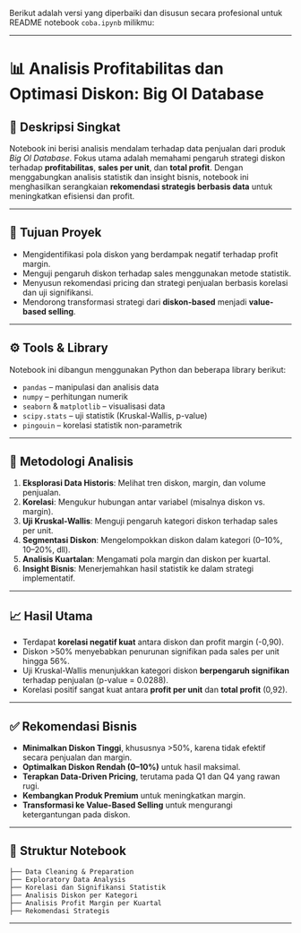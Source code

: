 Berikut adalah versi yang diperbaiki dan disusun secara profesional untuk README notebook `coba.ipynb` milikmu:

---

# 📊 Analisis Profitabilitas dan Optimasi Diskon: Big Ol Database

## 📝 Deskripsi Singkat
Notebook ini berisi analisis mendalam terhadap data penjualan dari produk *Big Ol Database*. Fokus utama adalah memahami pengaruh strategi diskon terhadap **profitabilitas**, **sales per unit**, dan **total profit**. Dengan menggabungkan analisis statistik dan insight bisnis, notebook ini menghasilkan serangkaian **rekomendasi strategis berbasis data** untuk meningkatkan efisiensi dan profit.

---

## 📌 Tujuan Proyek
- Mengidentifikasi pola diskon yang berdampak negatif terhadap profit margin.
- Menguji pengaruh diskon terhadap sales menggunakan metode statistik.
- Menyusun rekomendasi pricing dan strategi penjualan berbasis korelasi dan uji signifikansi.
- Mendorong transformasi strategi dari **diskon-based** menjadi **value-based selling**.

---

## ⚙️ Tools & Library
Notebook ini dibangun menggunakan Python dan beberapa library berikut:
- `pandas` – manipulasi dan analisis data
- `numpy` – perhitungan numerik
- `seaborn` & `matplotlib` – visualisasi data
- `scipy.stats` – uji statistik (Kruskal-Wallis, p-value)
- `pingouin` – korelasi statistik non-parametrik

---

## 🔬 Metodologi Analisis
1. **Eksplorasi Data Historis**: Melihat tren diskon, margin, dan volume penjualan.
2. **Korelasi**: Mengukur hubungan antar variabel (misalnya diskon vs. margin).
3. **Uji Kruskal-Wallis**: Menguji pengaruh kategori diskon terhadap sales per unit.
4. **Segmentasi Diskon**: Mengelompokkan diskon dalam kategori (0–10%, 10–20%, dll).
5. **Analisis Kuartalan**: Mengamati pola margin dan diskon per kuartal.
6. **Insight Bisnis**: Menerjemahkan hasil statistik ke dalam strategi implementatif.

---

## 📈 Hasil Utama
- Terdapat **korelasi negatif kuat** antara diskon dan profit margin (-0,90).
- Diskon >50% menyebabkan penurunan signifikan pada sales per unit hingga 56%.
- Uji Kruskal-Wallis menunjukkan kategori diskon **berpengaruh signifikan** terhadap penjualan (p-value = 0.0288).
- Korelasi positif sangat kuat antara **profit per unit** dan **total profit** (0,92).

---

## ✅ Rekomendasi Bisnis
- **Minimalkan Diskon Tinggi**, khususnya >50%, karena tidak efektif secara penjualan dan margin.
- **Optimalkan Diskon Rendah (0–10%)** untuk hasil maksimal.
- **Terapkan Data-Driven Pricing**, terutama pada Q1 dan Q4 yang rawan rugi.
- **Kembangkan Produk Premium** untuk meningkatkan margin.
- **Transformasi ke Value-Based Selling** untuk mengurangi ketergantungan pada diskon.

---

## 📂 Struktur Notebook
```text
├── Data Cleaning & Preparation
├── Exploratory Data Analysis
├── Korelasi dan Signifikansi Statistik
├── Analisis Diskon per Kategori
├── Analisis Profit Margin per Kuartal
├── Rekomendasi Strategis
```

---
